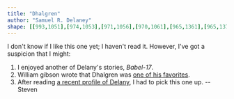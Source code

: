 ```yaml
---
title: "Dhalgren"
author: "Samuel R. Delaney"
shape: [[993,1051],[974,1053],[971,1056],[970,1061],[965,1361],[965,1375],[969,1382],[967,1398],[968,1463],[964,1468],[963,1477],[963,1587],[961,1669],[962,1763],[965,1768],[975,1771],[991,1773],[1104,1770],[1108,1768],[1111,1760],[1110,1383],[1108,1361],[1110,1341],[1109,1229],[1112,1203],[1112,1159],[1114,1152],[1115,1065],[1110,1057],[1102,1054],[1060,1056],[1047,1053],[1030,1053],[1014,1051]]
---
```


I don't know if I like this one yet; I haven't read it. However, I've got a suspicion that I might:
1. I enjoyed another of Delany's stories, _Babel-17_.
2. William gibson wrote that Dhalgren was [one of his favorites](https://www.barnesandnoble.com/blog/samuel-delany-science-fiction-cultural-pioneer-turns-75/#:~:text=William%20Gibson%20has,to%20be%20%E2%80%98solved%E2%80%99.%E2%80%9D).
3. After reading [a recent profile of Delany](https://www.newyorker.com/magazine/2023/07/10/samuel-r-delany-profile), I had to pick this one up.
-- Steven
